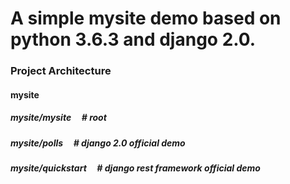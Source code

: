 # A simple mysite demo based on python 3.6.3 and django 2.0.


### Project Architecture

#### mysite     

#####  mysite/mysite    &nbsp;&nbsp;&nbsp;&nbsp;# root

#####  mysite/polls     &nbsp;&nbsp;&nbsp;&nbsp;# django 2.0 official demo

#####  mysite/quickstart       &nbsp;&nbsp;&nbsp;&nbsp;# django rest framework official demo 
